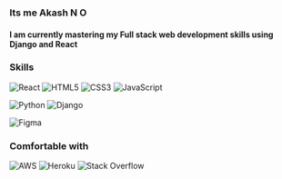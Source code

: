 ### Its me Akash N O
#### I am currently mastering my Full stack web development skills using Django and  React





<!--- 
![GitHub metrics](https://metrics.lecoq.io/Akashno)  

![GitHub streak stats](https://github-readme-streak-stats.herokuapp.com/?user=Akashno)  
[![Top Langs](https://github-readme-stats.vercel.app/api/top-langs/?username=Akashno&layout=compact)](https://github.com/Akashno/github-readme-stats)


<div align='center'> 
  
  ![Profile views](https://gpvc.arturio.dev/Akashno)  
  
</div>
[![Years Badge](https://badges.pufler.dev/years/Akashno)](https://badges.pufler.dev)
--->

### Skills
<span> <img alt="React" src="https://img.shields.io/badge/react%20-%2320232a.svg?&style=for-the-badge&logo=react&logoColor=%2361DAFB"/></span> <span > <img alt="HTML5" src="https://img.shields.io/badge/html5%20-%23E34F26.svg?&style=for-the-badge&logo=html5&logoColor=white"/></span> <span> <img alt="CSS3" src="https://img.shields.io/badge/css3%20-%231572B6.svg?&style=for-the-badge&logo=css3&logoColor=white"/></span> <span > <img alt="JavaScript" src="https://img.shields.io/badge/javascript%20-%23323330.svg?&style=for-the-badge&logo=javascript&logoColor=%23F7DF1E"/></span>

<img alt="Python" src="https://img.shields.io/badge/python%20-%2314354C.svg?&style=for-the-badge&logo=python&logoColor=white"/> <img alt="Django" src="https://img.shields.io/badge/django%20-%23092E20.svg?&style=for-the-badge&logo=django&logoColor=white"/> 

  
<img alt="Figma" src="https://img.shields.io/badge/figma%20-%23F24E1E.svg?&style=for-the-badge&logo=figma&logoColor=white"/>

 
 ### Comfortable with
 
 
 <div align='left'>
  
  <img alt="AWS" src="https://img.shields.io/badge/AWS%20-%23FF9900.svg?&style=for-the-badge&logo=amazon-aws&logoColor=white"/> 
  <img alt="Heroku" src="https://img.shields.io/badge/heroku%20-%23430098.svg?&style=for-the-badge&logo=heroku&logoColor=white"/>
  <img alt="Stack Overflow" src="https://img.shields.io/badge/-Stack%20overflow-FE7A16?style=for-the-badge&logo=stack-overflow&logoColor=white"/>
 
  </div>








